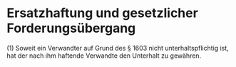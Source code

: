 # Ersatzhaftung und gesetzlicher Forderungsübergang

(1) Soweit ein Verwandter auf Grund des § 1603 nicht unterhaltspflichtig ist, hat der nach ihm haftende Verwandte den Unterhalt zu gewähren.